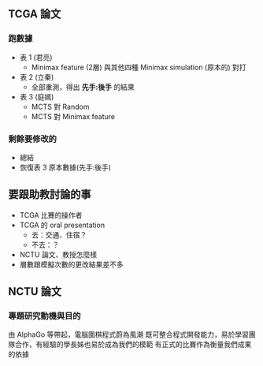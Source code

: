 ## TCGA 論文
### 跑數據
* 表 1 (君亮)
    * Minimax feature (2層) 與其他四種 Minimax simulation (原本的) 對打
* 表 2 (立秦)
    * 全部重測，得出 **先手:後手** 的結果
* 表 3 (庭嫣)
    * MCTS 對 Random
    * MCTS 對 Minimax feature

### 剩餘要修改的
* 總結
* 恢復表 3 原本數據(先手:後手)

## 要跟助教討論的事
* TCGA 比賽的操作者
* TCGA 的 oral presentation
    * 去：交通、住宿？
    * 不去：？
* NCTU 論文、教授怎麼樣
* 層數跟模擬次數的更改結果差不多

## NCTU 論文
### 專題研究動機與目的
由 AlphaGo 等帶起，電腦圍棋程式蔚為風潮
既可整合程式開發能力，易於學習團隊合作，有經驗的學長姊也易於成為我們的模範
有正式的比賽作為衡量我們成果的依據

